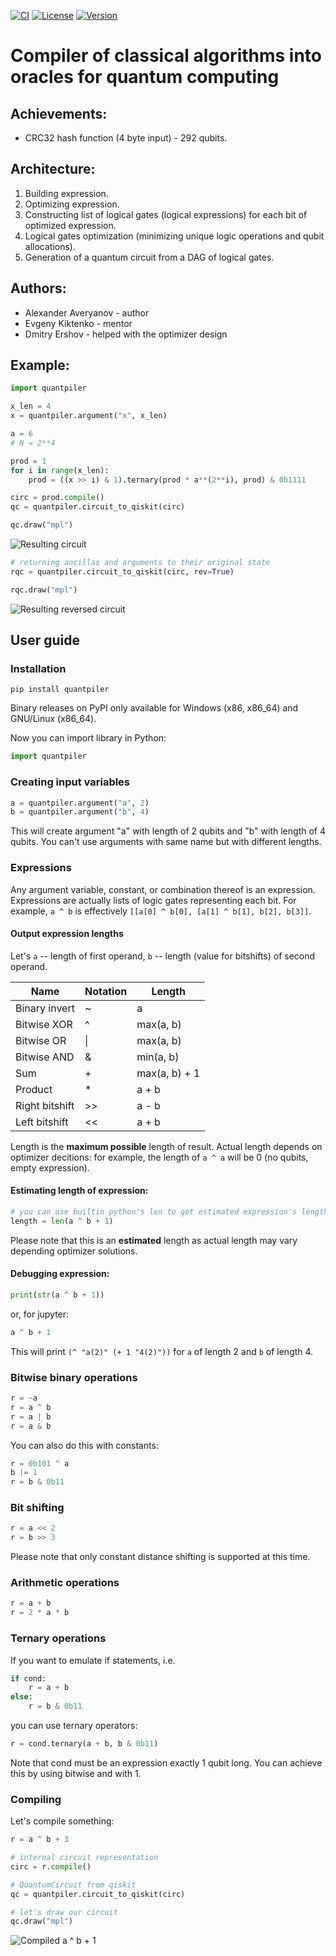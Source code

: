 [![CI](https://github.com/averyanalex/quantpiler/actions/workflows/ci.yml/badge.svg)](https://github.com/averyanalex/quantpiler/actions/workflows/ci.yml)
[![License](https://img.shields.io/github/license/averyanalex/quantpiler.svg)](https://opensource.org/license/agpl-v3)
[![Version](https://img.shields.io/pypi/v/quantpiler.svg)](https://pypi.org/project/quantpiler/)

# Сompiler of classical algorithms into oracles for quantum computing

## Achievements:

- CRC32 hash function (4 byte input) - 292 qubits.

## Architecture:

1. Building expression.
2. Optimizing expression.
3. Constructing list of logical gates (logical expressions) for each bit of
   optimized expression.
4. Logical gates optimization (minimizing unique logic operations and qubit
   allocations).
5. Generation of a quantum circuit from a DAG of logical gates.

## Authors:

- Alexander Averyanov - author
- Evgeny Kiktenko - mentor
- Dmitry Ershov - helped with the optimizer design

## Example:

```python
import quantpiler

x_len = 4
x = quantpiler.argument("x", x_len)

a = 6
# N = 2**4

prod = 1
for i in range(x_len):
    prod = ((x >> i) & 1).ternary(prod * a**(2**i), prod) & 0b1111

circ = prod.compile()
qc = quantpiler.circuit_to_qiskit(circ)

qc.draw("mpl")
```

![Resulting circuit](https://raw.githubusercontent.com/averyanalex/quantpiler/main/example.png)

```python
# returning ancillas and arguments to their original state
rqc = quantpiler.circuit_to_qiskit(circ, rev=True)

rqc.draw("mpl")
```

![Resulting reversed circuit](https://raw.githubusercontent.com/averyanalex/quantpiler/main/example-rev.png)

## User guide

### Installation

```shell
pip install quantpiler
```

Binary releases on PyPI only available for Windows (x86, x86_64) and
GNU/Linux (x86_64).

Now you can import library in Python:

```python
import quantpiler
```

### Creating input variables

```python
a = quantpiler.argument("a", 2)
b = quantpiler.argument("b", 4)
```

This will create argument "a" with length of 2 qubits and "b" with length of 4
qubits. You can't use arguments with same name but with
different lengths.

### Expressions

Any argument variable, constant, or combination thereof is an expression.
Expressions are actually lists of logic gates representing each bit. For
example, `a ^ b` is effectively `[[a[0] ^ b[0], [a[1] ^ b[1], b[2], b[3]]`.

#### Output expression lengths

Let's `a` -- length of first operand, `b` -- length (value for bitshifts) of
second operand.

| Name           | Notation | Length        |
| -------------- | -------- | ------------- |
| Binary invert  | ~        | a             |
| Bitwise XOR    | ^        | max(a, b)     |
| Bitwise OR     | \|       | max(a, b)     |
| Bitwise AND    | &        | min(a, b)     |
| Sum            | +        | max(a, b) + 1 |
| Product        | \*       | a + b         |
| Right bitshift | >>       | a - b         |
| Left bitshift  | <<       | a + b         |

Length is the **maximum possible** length of result. Actual length depends on
optimizer decitions: for example, the length of `a ^ a` will be 0 (no qubits,
empty expression).

#### Estimating length of expression:

```python
# you can use builtin python's len to get estimated expression's length
length = len(a ^ b + 1)
```

Please note that this is an **estimated** length as actual length may vary depending
optimizer solutions.

#### Debugging expression:

```python
print(str(a ^ b + 1))
```

or, for jupyter:

```python
a ^ b + 1
```

This will print `(^ "a(2)" (+ 1 "4(2)"))` for `a` of length 2 and `b` of length 4.

### Bitwise binary operations

```python
r = ~a
r = a ^ b
r = a | b
r = a & b
```

You can also do this with constants:

```python
r = 0b101 ^ a
b |= 1
r = b & 0b11
```

### Bit shifting

```python
r = a << 2
r = b >> 3
```

Please note that only constant distance shifting is supported at this time.

### Arithmetic operations

```python
r = a + b
r = 2 * a * b
```

### Ternary operations

If you want to emulate if statements, i.e.

```python
if cond:
    r = a + b
else:
    r = b & 0b11
```

you can use ternary operators:

```python
r = cond.ternary(a + b, b & 0b11)
```

Note that cond must be an expression exactly 1 qubit long. You can
achieve this by using bitwise and with 1.

### Compiling

Let's compile something:

```python
r = a ^ b + 3

# internal circuit representation
circ = r.compile()

# QuantumCircuit from qiskit
qc = quantpiler.circuit_to_qiskit(circ)

# let's draw our circuit
qc.draw("mpl")
```

![Compiled a ^ b + 1](https://raw.githubusercontent.com/averyanalex/quantpiler/main/guide.png)

